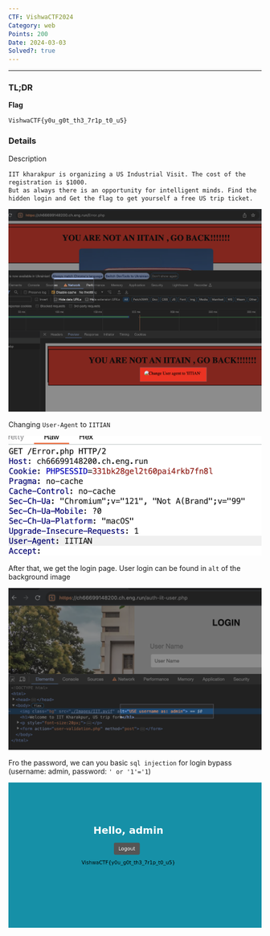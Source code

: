 ```yaml
---
CTF: VishwaCTF2024
Category: web
Points: 200
Date: 2024-03-03
Solved?: true
---
```

----
### TL;DR

**Flag**

```
VishwaCTF{y0u_g0t_th3_7r1p_t0_u5}
```

### Details

Description

```
IIT kharakpur is organizing a US Industrial Visit. The cost of the registration is $1000.
But as always there is an opportunity for intelligent minds. Find the hidden login and Get the flag to get yourself a free US trip ticket.
```


![](assets/img-1.png)

Changing `User-Agent` to `IITIAN`

![](assets/img-2.png) 

After that, we get the login page. User login can be found in `alt` of the background image

![](assets/img-3.png)

Fro the password, we can you basic `sql injection` for login bypass (username: admin, password: `' or '1'='1`)

![](assets/flag.png)
